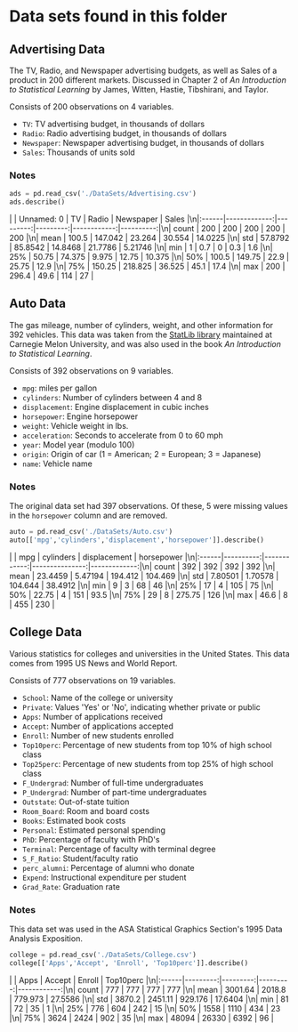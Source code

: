 # Data sets found in this folder

## Advertising Data
The TV, Radio, and Newspaper advertising budgets, as well as Sales of a product in 200 different markets. Discussed in Chapter 2 of _An Introduction to Statistical Learning_ by James, Witten, Hastie, Tibshirani, and Taylor. 

Consists of 200 observations on 4 variables.
* `TV`: TV advertising budget, in thousands of dollars
* `Radio`: Radio advertising budget, in thousands of dollars
* `Newspaper`: Newspaper advertising budget, in thousands of dollars
* `Sales`: Thousands of units sold

### Notes 

```python
ads = pd.read_csv('./DataSets/Advertising.csv')
ads.describe()
```

|       |   Unnamed: 0 |       TV |    Radio |   Newspaper |     Sales |\n|:------|-------------:|---------:|---------:|------------:|----------:|\n| count |     200      | 200      | 200      |    200      | 200       |\n| mean  |     100.5    | 147.042  |  23.264  |     30.554  |  14.0225  |\n| std   |      57.8792 |  85.8542 |  14.8468 |     21.7786 |   5.21746 |\n| min   |       1      |   0.7    |   0      |      0.3    |   1.6     |\n| 25%   |      50.75   |  74.375  |   9.975  |     12.75   |  10.375   |\n| 50%   |     100.5    | 149.75   |  22.9    |     25.75   |  12.9     |\n| 75%   |     150.25   | 218.825  |  36.525  |     45.1    |  17.4     |\n| max   |     200      | 296.4    |  49.6    |    114      |  27       |

## Auto Data
The gas mileage, number of cylinders, weight, and other information for 392 vehicles. This data was taken from the [StatLib library](https://lib.stat.cmu.edu/datasets/) maintained at Carnegie Melon University, and was also used in the book _An Introduction to Statistical Learning_.

Consists of 392 observations on 9 variables.
* `mpg`: miles per gallon
* `cylinders`: Number of cylinders between 4 and 8
* `displacement`: Engine displacement in cubic inches
* `horsepower`: Engine horsepower
* `weight`: Vehicle weight in lbs.
* `acceleration`: Seconds to accelerate from 0 to 60 mph
* `year`: Model year (modulo 100)
* `origin`: Origin of car (1 = American; 2 = European; 3 = Japanese)
* `name`: Vehicle name

### Notes 
The original data set had 397 observations. Of these, 5 were missing values in the `horsepower` column and are removed.

```python
auto = pd.read_csv('./DataSets/Auto.csv')
auto[['mpg','cylinders','displacement','horsepower']].describe()
```

|       |       mpg |   cylinders |   displacement |   horsepower |\n|:------|----------:|------------:|---------------:|-------------:|\n| count | 392       |   392       |        392     |     392      |\n| mean  |  23.4459  |     5.47194 |        194.412 |     104.469  |\n| std   |   7.80501 |     1.70578 |        104.644 |      38.4912 |\n| min   |   9       |     3       |         68     |      46      |\n| 25%   |  17       |     4       |        105     |      75      |\n| 50%   |  22.75    |     4       |        151     |      93.5    |\n| 75%   |  29       |     8       |        275.75  |     126      |\n| max   |  46.6     |     8       |        455     |     230      |

## College Data
Various statistics for colleges and universities in the United States. This data comes from 1995 US News and World Report.

Consists of 777 observations on 19 variables.
* `School`: Name of the college or university
* `Private`: Values 'Yes' or 'No', indicating whether private or public
* `Apps`: Number of applications received
* `Accept`: Number of applications accepted
* `Enroll`: Number of new students enrolled
* `Top10perc`: Percentage of new students from top 10% of high school class
* `Top25perc`: Percentage of new students from top 25% of high school class
* `F_Undergrad`: Number of full-time undergraduates
* `P_Undergrad`: Number of part-time undergraduates
* `Outstate`: Out-of-state tuition
* `Room_Board`: Room and board costs
* `Books`: Estimated book costs
* `Personal`: Estimated personal spending
* `PhD`: Percentage of faculty with PhD's
* `Terminal`: Percentage of faculty with terminal degree
* `S_F_Ratio`: Student/faculty ratio
* `perc_alumni`: Percentage of alumni who donate
* `Expend`: Instructional expenditure per student
* `Grad_Rate`: Graduation rate

### Notes 
This data set was used in the ASA Statistical Graphics Section's 1995 Data Analysis Exposition.

```python
college = pd.read_csv('./DataSets/College.csv')
college[['Apps','Accept', 'Enroll', 'Top10perc']].describe()
```

|       |     Apps |   Accept |   Enroll |   Top10perc |\n|:------|---------:|---------:|---------:|------------:|\n| count |   777    |   777    |  777     |    777      |\n| mean  |  3001.64 |  2018.8  |  779.973 |     27.5586 |\n| std   |  3870.2  |  2451.11 |  929.176 |     17.6404 |\n| min   |    81    |    72    |   35     |      1      |\n| 25%   |   776    |   604    |  242     |     15      |\n| 50%   |  1558    |  1110    |  434     |     23      |\n| 75%   |  3624    |  2424    |  902     |     35      |\n| max   | 48094    | 26330    | 6392     |     96      |